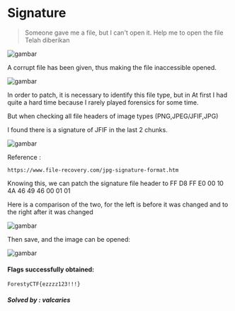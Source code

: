 # Signature
>Someone gave me a file, but I can't open it. Help me to open the file
Telah diberikan

![gambar](https://github.com/Valcar-ies/WriteUP-Seleksi-Internal-Gemastik-2023-Foresty/assets/84186470/7079926a-053e-4f0d-957e-5c650901420a)

A corrupt file has been given, thus making the file inaccessible
opened.

![gambar](https://github.com/Valcar-ies/WriteUP-Seleksi-Internal-Gemastik-2023-Foresty/assets/84186470/8dc5d92e-14e8-4578-a218-64291350106f)

In order to patch, it is necessary to identify this file type, but in
At first I had quite a hard time because I rarely played forensics for
some time.

But when checking all file headers of image types
(PNG,JPEG/JFIF,JPG)

I found there is a signature of JFIF in the last 2 chunks.

![gambar](https://github.com/Valcar-ies/WriteUP-Seleksi-Internal-Gemastik-2023-Foresty/assets/84186470/4efdea60-d5a4-4bc7-aa22-44f3fcd32465)

Reference : 
```console
https://www.file-recovery.com/jpg-signature-format.htm
```

Knowing this, we can patch the signature file header to
FF D8 FF E0 00 10 4A 46 49 46 00 01 01

Here is a comparison of the two, for the left
is before it was changed and to the right after it was changed

![gambar](https://github.com/Valcar-ies/WriteUP-Seleksi-Internal-Gemastik-2023-Foresty/assets/84186470/249db911-ce87-431d-876a-0dfa25be0737)

Then save, and the image can be opened:

![gambar](https://github.com/Valcar-ies/WriteUP-Seleksi-Internal-Gemastik-2023-Foresty/assets/84186470/dd4dd04c-3b00-4206-b5cf-309cf38a53a2)

#### Flags successfully obtained:
```console
ForestyCTF{ezzzz123!!!}
```

##### Solved by : valcaries
